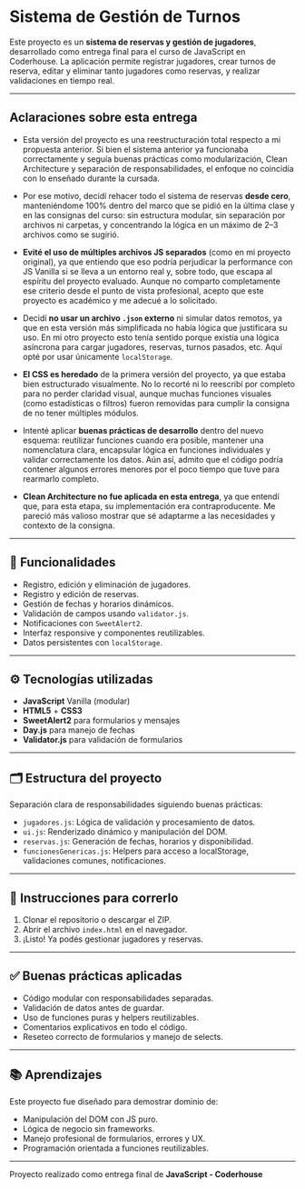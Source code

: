 # Sistema de Gestión de Turnos

Este proyecto es un **sistema de reservas y gestión de jugadores**, desarrollado como entrega final para el curso de JavaScript en Coderhouse. La aplicación permite registrar jugadores, crear turnos de reserva, editar y eliminar tanto jugadores como reservas, y realizar validaciones en tiempo real.

---

## Aclaraciones sobre esta entrega

- Esta versión del proyecto es una reestructuración total respecto a mi propuesta anterior. Si bien el sistema anterior ya funcionaba correctamente y seguía buenas prácticas como modularización, Clean Architecture y separación de responsabilidades, el enfoque no coincidía con lo enseñado durante la cursada.

- Por ese motivo, decidí rehacer todo el sistema de reservas **desde cero**, manteniéndome 100% dentro del marco que se pidió en la última clase y en las consignas del curso: sin estructura modular, sin separación por archivos ni carpetas, y concentrando la lógica en un máximo de 2–3 archivos como se sugirió.

- **Evité el uso de múltiples archivos JS separados** (como en mi proyecto original), ya que entiendo que eso podría perjudicar la performance con JS Vanilla si se lleva a un entorno real y, sobre todo, que escapa al espíritu del proyecto evaluado. Aunque no comparto completamente ese criterio desde el punto de vista profesional, acepto que este proyecto es académico y me adecué a lo solicitado.

- Decidí **no usar un archivo `.json` externo** ni simular datos remotos, ya que en esta versión más simplificada no había lógica que justificara su uso. En mi otro proyecto esto tenía sentido porque existía una lógica asíncrona para cargar jugadores, reservas, turnos pasados, etc. Aquí opté por usar únicamente `localStorage`.

- **El CSS es heredado** de la primera versión del proyecto, ya que estaba bien estructurado visualmente. No lo recorté ni lo reescribí por completo para no perder claridad visual, aunque muchas funciones visuales (como estadísticas o filtros) fueron removidas para cumplir la consigna de no tener múltiples módulos.

- Intenté aplicar **buenas prácticas de desarrollo** dentro del nuevo esquema: reutilizar funciones cuando era posible, mantener una nomenclatura clara, encapsular lógica en funciones individuales y validar correctamente los datos. Aún así, admito que el código podría contener algunos errores menores por el poco tiempo que tuve para rearmarlo completo.

- **Clean Architecture no fue aplicada en esta entrega**, ya que entendí que, para esta etapa, su implementación era contraproducente. Me pareció más valioso mostrar que sé adaptarme a las necesidades y contexto de la consigna.

---

## 🧩 Funcionalidades

- Registro, edición y eliminación de jugadores.
- Registro y edición de reservas.
- Gestión de fechas y horarios dinámicos.
- Validación de campos usando `validator.js`.
- Notificaciones con `SweetAlert2`.
- Interfaz responsive y componentes reutilizables.
- Datos persistentes con `localStorage`.

---

## ⚙️ Tecnologías utilizadas

- **JavaScript** Vanilla (modular)
- **HTML5** + **CSS3**
- **SweetAlert2** para formularios y mensajes
- **Day.js** para manejo de fechas
- **Validator.js** para validación de formularios

---

## 🗂 Estructura del proyecto

Separación clara de responsabilidades siguiendo buenas prácticas:

- `jugadores.js`: Lógica de validación y procesamiento de datos.
- `ui.js`: Renderizado dinámico y manipulación del DOM.
- `reservas.js`: Generación de fechas, horarios y disponibilidad.
- `funcionesGenericas.js`: Helpers para acceso a localStorage, validaciones comunes, notificaciones.

---

## 🚀 Instrucciones para correrlo

1. Clonar el repositorio o descargar el ZIP.
2. Abrir el archivo `index.html` en el navegador.
3. ¡Listo! Ya podés gestionar jugadores y reservas.

---

## ✅ Buenas prácticas aplicadas

- Código modular con responsabilidades separadas.
- Validación de datos antes de guardar.
- Uso de funciones puras y helpers reutilizables.
- Comentarios explicativos en todo el código.
- Reseteo correcto de formularios y manejo de selects.

---

## 📚 Aprendizajes

Este proyecto fue diseñado para demostrar dominio de:

- Manipulación del DOM con JS puro.
- Lógica de negocio sin frameworks.
- Manejo profesional de formularios, errores y UX.
- Programación orientada a funciones reutilizables.

---

Proyecto realizado como entrega final de **JavaScript - Coderhouse**
